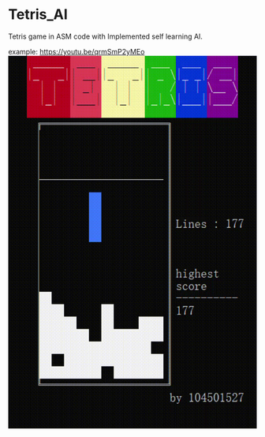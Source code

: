 # Tetris_AI

Tetris game in ASM code with
Implemented self learning AI.

example:
https://youtu.be/qrmSmP2yMEo
[![missing gif](https://github.com/woodyhoko/Tetris_AI/blob/main/tetris.gif)](https://youtu.be/qrmSmP2yMEo)

